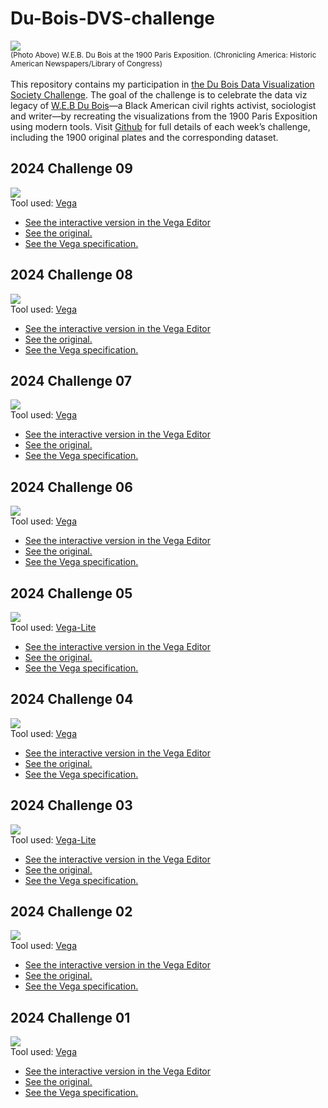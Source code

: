 # Du-Bois-DVS-challenge
![](_artifacts/gallery.jpg)<br>
<small>(Photo Above) W.E.B. Du Bois at the 1900 Paris Exposition. (Chronicling America: Historic American Newspapers/Library of Congress)</small>
<br>
<br>
This repository contains my participation in [the Du Bois Data Visualization Society Challenge](https://www.datavisualizationsociety.org/news/2024/2/2/advance-your-data-viz-skills-with-the-weekly-2024-du-bois-visualization-challenge). The goal of the challenge is to celebrate the data viz legacy of [W.E.B Du Bois](https://en.wikipedia.org/wiki/W._E._B._Du_Bois)—a Black American civil rights activist, sociologist and writer—by recreating the visualizations from the 1900 Paris Exposition using modern tools. 
Visit [Github](https://github.com/ajstarks/dubois-data-portraits/blob/master/challenge/2024/README.md) for full details of each week’s challenge, including the 1900 original plates and the corresponding dataset.

## 2024 Challenge 09
![](2024/challenge-09/_artifacts/screenshot.png)<br>
Tool used: [Vega](https://vega.github.io/vega/docs/)

- [See the interactive version in the Vega Editor](https://vega.github.io/editor/#/gist/a998bdf59b9c8369d8defbc298f379cf/spec.json/view)
- [See the original.](2024/challenge-09/_artifacts/original-plate-51.jpg)
- [See the Vega specification.](2024/challenge-09/visualization.vg.json)

## 2024 Challenge 08
![](2024/challenge-08/_artifacts/screenshot.png)<br>
Tool used: [Vega](https://vega.github.io/vega/docs/)

- [See the interactive version in the Vega Editor](https://vega.github.io/editor/#/gist/2ffe226084f88e1a213600433cf91d77/spec.json/view)
- [See the original.](2024/challenge-08/_artifacts/original-plate-50.jpg)
- [See the Vega specification.](2024/challenge-08/visualization.vg.json)

## 2024 Challenge 07
![](2024/challenge-07/_artifacts/screenshot.png)<br>
Tool used: [Vega](https://vega.github.io/vega/docs/)

- [See the interactive version in the Vega Editor](https://vega.github.io/editor/#/gist/c7832bb3829f491bf6f5dee70828be9f/spec.json/view)
- [See the original.](2024/challenge-07/_artifacts/original-plate-47.jpg)
- [See the Vega specification.](2024/challenge-07/visualization.vg.json)

## 2024 Challenge 06
![](2024/challenge-06/_artifacts/screenshot.png)<br>
Tool used: [Vega](https://vega.github.io/vega/docs/)

- [See the interactive version in the Vega Editor](https://vega.github.io/editor/#/gist/faf417541a038324c3ed819bf0b58ff9/spec.json/view)
- [See the original.](2024/challenge-06/_artifacts/original-plate-54.jpg)
- [See the Vega specification.](2024/challenge-06/visualization.vg.json)

## 2024 Challenge 05
![](2024/challenge-05/_artifacts/screenshot.png)<br>
Tool used: [Vega-Lite](https://vega.github.io/vega-lite/)

- [See the interactive version in the Vega Editor](https://vega.github.io/editor/#/gist/bf31bbe6b86673714a636084cb6b7979/spec.json/view)
- [See the original.](2024/challenge-05/_artifacts/original-plate-13.jpg)
- [See the Vega specification.](2024/challenge-05/visualization.vl.json)

## 2024 Challenge 04
![](2024/challenge-04/_artifacts/screen-recording-medium.gif)<br>
Tool used: [Vega](https://vega.github.io/vega/docs/)

- [See the interactive version in the Vega Editor](https://vega.github.io/editor/#/gist/bfd2250cf0790916ff1edac73f5dca2e/spec.json/view)
- [See the original.](2024/challenge-04/_artifacts/original-plate-01.jpg)
- [See the Vega specification.](2024/challenge-04/visualization.vg.json)

## 2024 Challenge 03
![](2024/challenge-03/_artifacts/screen-recording-medium.gif)<br>
Tool used: [Vega-Lite](https://vega.github.io/vega-lite/)

- [See the interactive version in the Vega Editor](https://vega.github.io/editor/#/gist/01f767da1f5c7c8bb789b7f24c732e9b/spec.json/view)
- [See the original.](2024/challenge-03/_artifacts/original-plate-19.jpg)
- [See the Vega specification.](2024/challenge-03/visualization.vl.json)

## 2024 Challenge 02
![](2024/challenge-02/_artifacts/screen-recording-medium.gif)<br>
Tool used: [Vega](https://vega.github.io/vega/docs/)

- [See the interactive version in the Vega Editor](https://vega.github.io/editor/#/gist/d29a1f44deaae65dc42cf4ff1d2e8589/spec.json/view)
- [See the original.](2024/challenge-02/_artifacts/original-plate-12.jpg)
- [See the Vega specification.](2024/challenge-02/visual.vg.json)

## 2024 Challenge 01
![](2024/challenge-01/_artifacts/screen-recording.gif)<br>
Tool used: [Vega](https://vega.github.io/vega/docs/)

- [See the interactive version in the Vega Editor](https://vega.github.io/editor/#/gist/b0155f3b8ed0f4d21a502bc19e424d67/spec.json/view)
- [See the original.](2024/challenge-01/_artifacts/original-plate-06.jpg)
- [See the Vega specification.](2024/challenge-01/visual.vg.json)